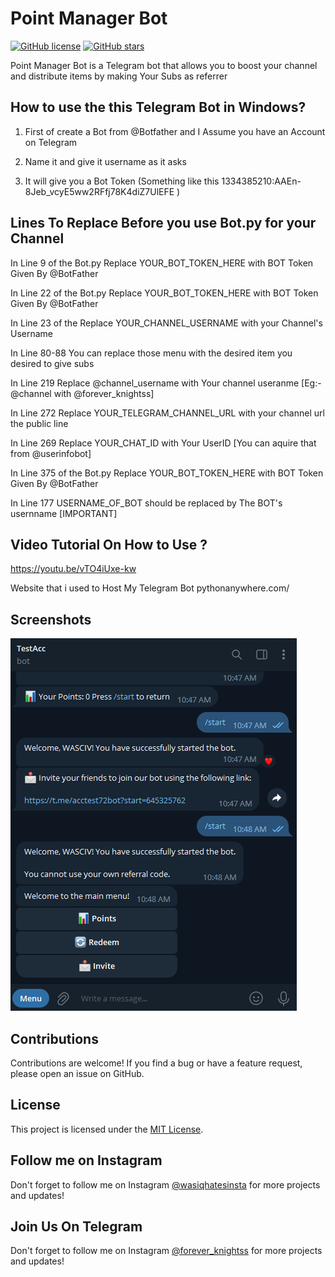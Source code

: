 # Point Manager Bot

[![GitHub license](https://img.shields.io/badge/LICENSE-MIT-orange)](https://github.com/WASCIV/Forevermail/blob/main/LICENSE)
[![GitHub stars](https://img.shields.io/badge/StarME-Star-blue)](https://github.com/WASCIV/Forevermail/stargazers)

Point Manager Bot is a Telegram bot that allows you to boost your channel and distribute items by making Your Subs as referrer 

## How to use the this Telegram Bot in Windows?

1. First of create a Bot from @Botfather and I Assume you have an Account on Telegram

2. Name it and give it username as it asks

3. It will give you a Bot Token (Something like this 1334385210:AAEn-8Jeb_vcyE5ww2RFfj78K4diZ7UlEFE )


## Lines To Replace Before you use Bot.py for your Channel

In Line 9 of the Bot.py Replace YOUR_BOT_TOKEN_HERE with BOT Token Given By @BotFather

In Line 22 of the Bot.py Replace YOUR_BOT_TOKEN_HERE with BOT Token Given By @BotFather

In Line 23 of the Replace YOUR_CHANNEL_USERNAME with your Channel's Username

In Line 80-88 You can replace those menu with the desired item you desired to give subs

In Line 219 Replace @channel_username with Your channel useranme [Eg:- @channel with @forever_knightss]

In Line 272 Replace YOUR_TELEGRAM_CHANNEL_URL with your channel url the public line 

In Line 269 Replace YOUR_CHAT_ID with Your UserID [You can aquire that from @userinfobot]

In Line 375 of the Bot.py Replace YOUR_BOT_TOKEN_HERE with BOT Token Given By @BotFather

In Line 177 USERNAME_OF_BOT should be replaced by The BOT's usernname [IMPORTANT]

## Video Tutorial On How to Use ?

https://youtu.be/vTO4iUxe-kw

Website that i used to Host My Telegram Bot pythonanywhere.com/


## Screenshots

![Screenshot 1](screenshots/screenshot1.png)

## Contributions

Contributions are welcome! If you find a bug or have a feature request, please open an issue on GitHub.

## License

This project is licensed under the [MIT License](https://github.com/WASCIV/Forevermail/blob/main/LICENSE).

## Follow me on Instagram

Don't forget to follow me on Instagram [@wasiqhatesinsta](https://www.instagram.com/wasiqhatesinsta/) for more projects and updates!


## Join Us On Telegram

Don't forget to follow me on Instagram [@forever_knightss](https://t.me/+iaTYOodcEuU3YjFl) for more projects and updates!
